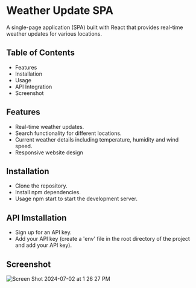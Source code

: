 # Weather Update SPA
A single-page application (SPA) built with React that provides real-time weather updates for various locations.

## Table of Contents
- Features
- Installation
- Usage
- API Integration
- Screenshot

## Features
- Real-time weather updates.
- Search functionality for different locations.
- Current weather details including temperature, humidity and wind speed.
- Responsive website design

## Installation
- Clone the repository.
- Install npm dependencies.
- Usage npm start to start the development server.

## API Imstallation
- Sign up for an API key.
- Add your API key (create a 'env' file in the root directory of the project and add your API key).

## Screenshot


![Screen Shot 2024-07-02 at 1 26 27 PM](https://github.com/sr2498/Weather_Update/assets/134464080/0b27f2e2-9d2f-4eca-a067-a45d3468dbc2)

